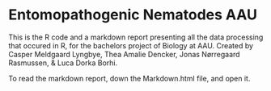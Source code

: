 # Entomopathogenic Nematodes AAU

This is the R code and a markdown report presenting all the data processing that occured in R, for the bachelors project of Biology at AAU. Created by Casper Meldgaard Lyngbye, Thea Amalie Dencker, Jonas Nørregaard Rasmussen, & Luca Dorka Borhi. 

To read the markdown report, down the Markdown.html file, and open it. 
